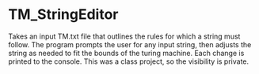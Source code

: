 # TM_StringEditor
Takes an input TM.txt file that outlines the rules for which a string must follow. The program prompts the user for any input string, then adjusts the string as needed to fit the bounds of the turing machine. Each change is printed to the console. This was a class project, so the visibility is private.

